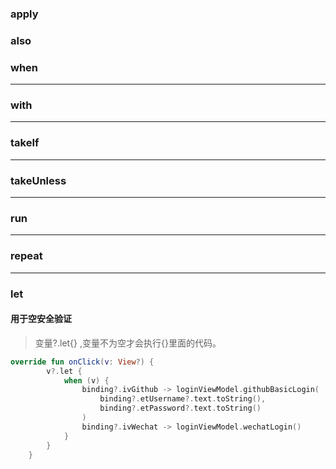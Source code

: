 ### apply

### also

### when

---

### with

---

### takeIf

---

### takeUnless

---

### run

---

### repeat

---

### let

#### 用于空安全验证

>  变量?.let{} ,变量不为空才会执行{}里面的代码。

```kotlin
override fun onClick(v: View?) {
        v?.let {
            when (v) {
                binding?.ivGithub -> loginViewModel.githubBasicLogin(
                    binding?.etUsername?.text.toString(),
                    binding?.etPassword?.text.toString()
                )
                binding?.ivWechat -> loginViewModel.wechatLogin()
            }
        }
    }
```



